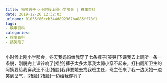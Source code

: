 ```yaml
---
title: 搞笑段子->小时候上刚小学那会 | 糗事百科
date: 2019-12-26 12:32:03
urlname: 01055f86ccb344d892367ba885ff78f1
tags: 
- 糗事百科
categories:
- 糗事百科
- 搞笑段子
---
```

小时候上刚小学那会，冬天我妈妈给我穿了七条裤子[笑哭]下课我去上厕所一条一条脱，刚脱完上课铃响了[捂脸]裤子太多太厚我太弱小穿不起来，打扫厕所卫生的阿姨要给我穿我还不让[捂脸]我非要她去找我班主任，班主任来了我一边哭她一边笑到岔气，[捂脸][捂脸]一边给我穿裤子



